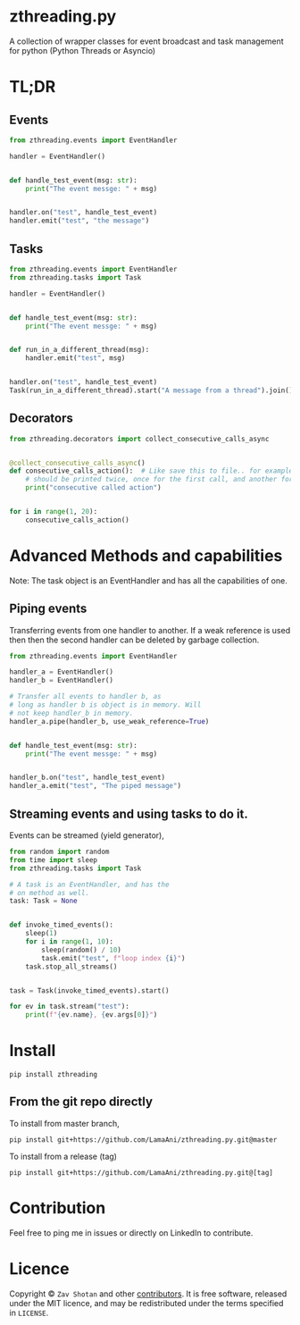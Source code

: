 # zthreading.py

A collection of wrapper classes for event broadcast and task management for python (Python Threads or Asyncio)

# TL;DR

## Events

```python
from zthreading.events import EventHandler

handler = EventHandler()


def handle_test_event(msg: str):
    print("The event messge: " + msg)


handler.on("test", handle_test_event)
handler.emit("test", "the message")
```

## Tasks

```python
from zthreading.events import EventHandler
from zthreading.tasks import Task

handler = EventHandler()


def handle_test_event(msg: str):
    print("The event messge: " + msg)


def run_in_a_different_thread(msg):
    handler.emit("test", msg)


handler.on("test", handle_test_event)
Task(run_in_a_different_thread).start("A message from a thread").join()
```

## Decorators

```python
from zthreading.decorators import collect_consecutive_calls_async


@collect_consecutive_calls_async()
def consecutive_calls_action():  # Like save this to file.. for example.
    # should be printed twice, once for the first call, and another for the last call.
    print("consecutive called action")


for i in range(1, 20):
    consecutive_calls_action()
```

# Advanced Methods and capabilities

Note: The task object is an EventHandler and has all the capabilities of one.

## Piping events

Transferring events from one handler to another. If a weak reference is used
then then the second handler can be deleted by garbage collection.

```python
from zthreading.events import EventHandler

handler_a = EventHandler()
handler_b = EventHandler()

# Transfer all events to handler b, as
# long as handler b is object is in memory. Will
# not keep handler_b in memory.
handler_a.pipe(handler_b, use_weak_reference=True)


def handle_test_event(msg: str):
    print("The event messge: " + msg)


handler_b.on("test", handle_test_event)
handler_a.emit("test", "The piped message")
```

## Streaming events and using tasks to do it.

Events can be streamed (yield generator),

```python
from random import random
from time import sleep
from zthreading.tasks import Task

# A task is an EventHandler, and has the
# on method as well.
task: Task = None


def invoke_timed_events():
    sleep(1)
    for i in range(1, 10):
        sleep(random() / 10)
        task.emit("test", f"loop index {i}")
    task.stop_all_streams()


task = Task(invoke_timed_events).start()

for ev in task.stream("test"):
    print(f"{ev.name}, {ev.args[0]}")
```

# Install

```shell
pip install zthreading
```

## From the git repo directly

To install from master branch,

```shell
pip install git+https://github.com/LamaAni/zthreading.py.git@master
```

To install from a release (tag)

```shell
pip install git+https://github.com/LamaAni/zthreading.py.git@[tag]
```

# Contribution

Feel free to ping me in issues or directly on LinkedIn to contribute.

# Licence

Copyright ©
`Zav Shotan` and other [contributors](https://github.com/LamaAni/postgres-xl-helm/graphs/contributors).
It is free software, released under the MIT licence, and may be redistributed under the terms specified in `LICENSE`.
